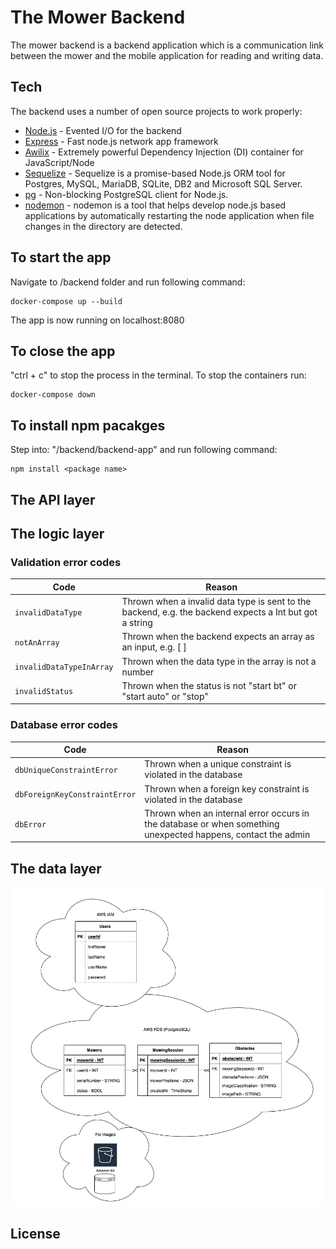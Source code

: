 # The Mower Backend 

The mower backend is a backend application which is a communication link between the mower and the mobile application for reading and writing data.

## Tech

The backend uses a number of open source projects to work properly:

- [Node.js] - Evented I/O for the backend
- [Express] - Fast node.js network app framework 
- [Awilix] - Extremely powerful Dependency Injection (DI) container for JavaScript/Node
- [Sequelize] - Sequelize is a promise-based Node.js ORM tool for Postgres, MySQL, MariaDB, SQLite, DB2 and Microsoft SQL Server.
- [pg] - Non-blocking PostgreSQL client for Node.js.
- [nodemon] - nodemon is a tool that helps develop node.js based applications by automatically restarting the node application when file changes in the directory are detected.
## To start the app
Navigate to /backend folder and run following command:
```
docker-compose up --build
```
The app is now running on localhost:8080

## To close the app
"ctrl + c" to stop the process in the terminal.
To stop the containers run:
```
docker-compose down
```

## To install npm pacakges
Step into: "/backend/backend-app" and run following command:
```
npm install <package name>
```
## The API layer 
## The logic layer
### Validation error codes
|           Code             |                                Reason                               |   
| -------------------------  | ------------------------------------------------------------------- |
| `invalidDataType`          | Thrown when a invalid data type is sent to the backend, e.g. the backend expects a Int but got a string| 
| `notAnArray`               | Thrown when the backend expects an array as an input, e.g. [ ]    | 
| `invalidDataTypeInArray`   | Thrown when the data type in the array is not a number |
| `invalidStatus`     | Thrown when the status is not "start bt" or "start auto" or "stop"  |
### Database error codes
|           Code             |                                Reason                               |   
| -------------------------  | ------------------------------------------------------------------- |
| `dbUniqueConstraintError`  | Thrown when a unique constraint is violated in the database         | 
| `dbForeignKeyConstraintError`| Thrown when a foreign key constraint is violated in the database  | 
| `dbError`                  | Thrown when an internal error occurs in the database or when something unexpected happens, contact the admin|
## The data layer

![Data structure](/documentation/dataStructure.png)
 



## License


 [Awilix]: <https://www.npmjs.com/package/awilix>

   [dill]: <https://github.com/joemccann/dillinger>
   [git-repo-url]: <https://github.com/joemccann/dillinger.git>
   [john gruber]: <http://daringfireball.net>
   [df1]: <http://daringfireball.net/projects/markdown/>
   [markdown-it]: <https://github.com/markdown-it/markdown-it>
   [Ace Editor]: <http://ace.ajax.org>
   [node.js]: <http://nodejs.org>
   [Express]: <http://expressjs.com/>
   [jQuery]: <http://jquery.com>
   [Sequelize]:<https://www.npmjs.com/package/sequelize>
   [Nodemon]:<https://www.npmjs.com/package/nodemon>
   [pg]:<https://www.npmjs.com/package/pg>